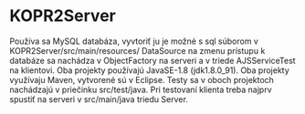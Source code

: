 # KOPR2Server
Používa sa MySQL databáza, vyvtoriť ju je možné s sql súborom v KOPR2Server/src/main/resources/
DataSource na zmenu prístupu k databáze sa nachádza v ObjectFactory na serveri a v triede AJSServiceTest na klientovi.
Oba projekty používajú JavaSE-1.8 (jdk1.8.0_91).
Oba projekty využívaju Maven, vytvorené sú v Eclipse.
Testy sa v oboch projektoch nachádzajú v priečinku src/test/java. 
Pri testovaní klienta treba najprv spustiť na serveri v src/main/java triedu Server. 
